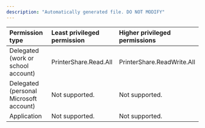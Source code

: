 ```yaml
---
description: "Automatically generated file. DO NOT MODIFY"
---
```


|Permission type|Least privileged permission|Higher privileged permissions|
|:---|:---|:---|
|Delegated (work or school account)|PrinterShare.Read.All|PrinterShare.ReadWrite.All|
|Delegated (personal Microsoft account)|Not supported.|Not supported.|
|Application|Not supported.|Not supported.|

